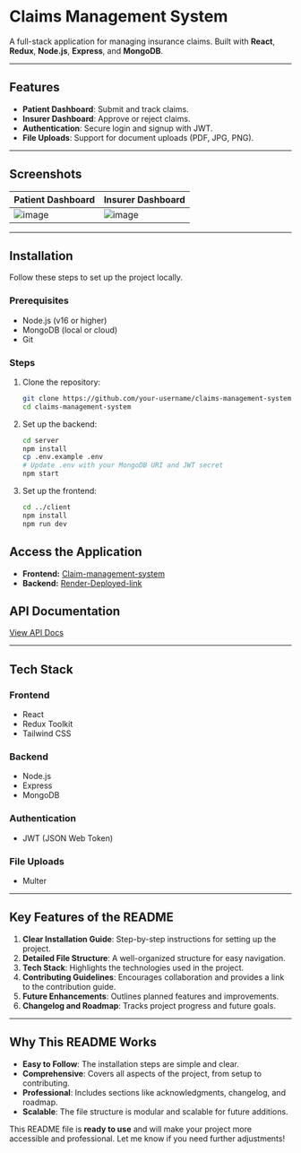 # Claims Management System
A full-stack application for managing insurance claims. Built with **React**, **Redux**, **Node.js**, **Express**, and **MongoDB**.

---

## **Features**
- **Patient Dashboard**: Submit and track claims.
- **Insurer Dashboard**: Approve or reject claims.
- **Authentication**: Secure login and signup with JWT.
- **File Uploads**: Support for document uploads (PDF, JPG, PNG).
---

## **Screenshots**
| Patient Dashboard | Insurer Dashboard |
|-------------------|-------------------|
|![image](https://github.com/user-attachments/assets/9f3716fe-85ad-48ac-b821-844029d0e386) | ![image](https://github.com/user-attachments/assets/28b52b1d-b8cc-41fb-a29c-b44dcf136076) |

---

## **Installation**
Follow these steps to set up the project locally.

### **Prerequisites**
- Node.js (v16 or higher)
- MongoDB (local or cloud)
- Git

### **Steps**
1. Clone the repository:
   ```bash
   git clone https://github.com/your-username/claims-management-system.git
   cd claims-management-system
   ```

2. Set up the backend:
   ```bash
   cd server
   npm install
   cp .env.example .env
   # Update .env with your MongoDB URI and JWT secret
   npm start
   ```

3. Set up the frontend:
   ```bash
   cd ../client
   npm install
   npm run dev
   ```

## **Access the Application**

- **Frontend:** [Claim-management-system](https://claim-management-system-git-main-sudhan1112s-projects.vercel.app/)
- **Backend:** [Render-Deployed-link](https://claim-management-system-4.onrender.com)

## **API Documentation**
[View API Docs](https://docs.google.com/document/d/1dQ4rJwvYVM111uJczvyz2AgbPSk8S6RPArrnr27zTM0/edit?usp=sharing)

---

## **Tech Stack**

### Frontend
- React
- Redux Toolkit
- Tailwind CSS

### Backend
- Node.js
- Express
- MongoDB

### Authentication
- JWT (JSON Web Token)

### File Uploads
- Multer

---

## **Key Features of the README**
1. **Clear Installation Guide**: Step-by-step instructions for setting up the project.
2. **Detailed File Structure**: A well-organized structure for easy navigation.
3. **Tech Stack**: Highlights the technologies used in the project.
4. **Contributing Guidelines**: Encourages collaboration and provides a link to the contribution guide.
5. **Future Enhancements**: Outlines planned features and improvements.
6. **Changelog and Roadmap**: Tracks project progress and future goals.

---

## **Why This README Works**
- **Easy to Follow**: The installation steps are simple and clear.
- **Comprehensive**: Covers all aspects of the project, from setup to contributing.
- **Professional**: Includes sections like acknowledgments, changelog, and roadmap.
- **Scalable**: The file structure is modular and scalable for future additions.

This README file is **ready to use** and will make your project more accessible and professional. Let me know if you need further adjustments!

